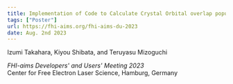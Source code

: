 ```yaml
---
title: Implementation of Code to Calculate Crystal Orbital overlap population (COOP) and its Application to the Chemical-Bonding Analysis in Li-intercalated Layered Materials
tags: ["Poster"]
url: https://fhi-aims.org/fhi-aims-du-2023
date: Aug. 2nd 2023
---
```


Izumi Takahara, Kiyou Shibata, and Teruyasu Mizoguchi

*FHI-aims Developers' and Users' Meeting 2023*  
Center for Free Electron Laser Science, Hamburg, Germany